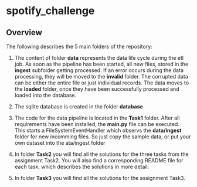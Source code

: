 # spotify_challenge

## Overview
The following describes the 5 main folders of the repository:

1. The content of folder **data** represents the data life cycle during the etl job. 
As soon as the pipeline has been started, all new files, stored in the **ingest** subfolder getting processed. If an error occurs during the data processing, they will be moved to the **invalid** folder. The corrupted data can be either the entire file or just individual records. The data moves to the **loaded** folder, once they have been successfully processed and loaded into the database.

2. The sqlite database is created in the folder **database**

3. The code for the data pipeline is located in the **Task1** folder. After all requirements have been installed, the **main.py** file can be executed. This starts a FileSystemEventHandler which observs the **data/ingest** folder for new incomming files. So just copy the sample data, or put your own dataset into the ata/ingest folder

4. In folder **Task2** you will find all the solutions for the three tasks from the assignment Task2. You will also find a corresponding README file for each task, which describes the solutions in more detail.

5. In folder **Task3** you will find all the solutions for the assignment Task3.
